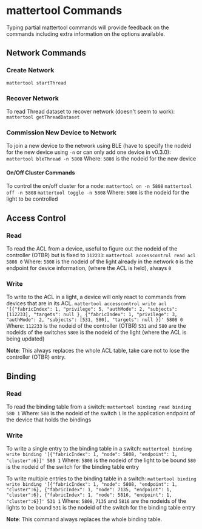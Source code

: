 # mattertool Commands

Typing partial mattertool commands will provide feedback on the commands including extra information on the options available.

## Network Commands

### Create Network

`mattertool startThread`

### Recover Network

To read Thread dataset to recover network (doesn't seem to work):
`mattertool getThreadDataset`

### Commission New Device to Network

To join a new device to the network using BLE (have to specify the nodeid for the new device using `-n` or can only add one device in v0.3.0):
`mattertool bleThread -n 5808`
Where: 
`5808` is the nodeid for the new device

#### On/Off Cluster Commands

To control the on/off cluster for a node:
`mattertool on -n 5808`
`mattertool off -n 5808`
`mattertool toggle -n 5808`
Where: 
`5808` is the nodeid for the light to be controlled

## Access Control

### Read

To read the ACL from a device, useful to figure out the nodeid of the controller (OTBR) but is fixed to `112233`:
`mattertool accesscontrol read acl 5808 0`
Where:
`5808` is the nodeid of the light already in the network
`0` is the endpoint for device information, (where the ACL is held), always `0`

### Write

To write to the ACL in a light, a device will only react to commands from devices that are in its ACL.
``mattertool accesscontrol write acl '[{"fabricIndex": 1, "privilege": 5, "authMode": 2, "subjects": [112233], "targets": null }, {"fabricIndex": 1, "privilege": 3, "authMode": 2, "subjects": [531, 580], "targets": null }]' 5808 0``
Where:
`112233` is the nodeid of the controller (OTBR)
`531` and `580` are the nodeids of the switches
`5808` is the nodeid of the light (where the ACL is being updated)

**Note**: This always replaces the whole ACL table, take care not to lose the controller (OTBR) entry.

## Binding

### Read

To read the binding table from a switch:
`mattertool binding read binding 580 1`
Where:
`580` is the nodeid of the switch
`1` is the application endpoint of the device that holds the bindings

### Write

To write a single entry to the binding table in a switch:
``mattertool binding write binding '[{"fabricIndex": 1, "node": 5808, "endpoint": 1, "cluster":6}]' 580 1``
Where:
`5808` is the nodeid of the light to be bound
`580` is the nodeid of the switch for the binding table entry

To write multiple entries to the binding table in a switch:
``mattertool binding write binding '[{"fabricIndex": 1, "node": 5808, "endpoint": 1, "cluster":6}, {"fabricIndex": 1, "node": 7135, "endpoint": 1, "cluster":6}, {"fabricIndex": 1, "node": 5816, "endpoint": 1, "cluster":6}]' 531 1``
Where:
`5808`, `7135` and `5816` are the nodeids of the lights to be bound
`531` is the nodeid of the switch for the binding table entry

**Note**: This command always replaces the whole binding table.

